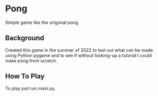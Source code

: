 # Pong
Simple game like the origonal pong.

## Background 
Created this game in the summer of 2022 to test out what can be made using Python pygame and to see if without looking-up a tutorial I could make pong from scratch. 

## How To Play
To play just run main.py. 
